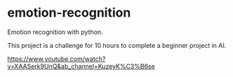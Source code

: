 # emotion-recognition
Emotion recognition with python. 

This project is a challenge for 10 hours to complete a beginner project in AI.

https://www.youtube.com/watch?v=XAASerk9UnQ&ab_channel=KuzeyK%C3%B6se
